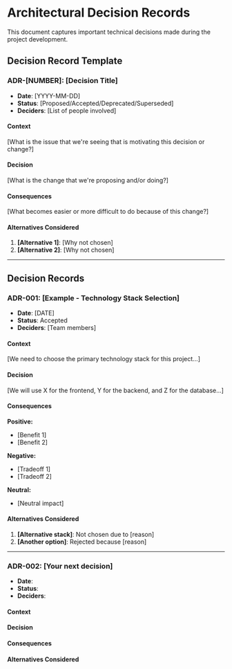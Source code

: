 # Architectural Decision Records

This document captures important technical decisions made during the project development.

## Decision Record Template

### ADR-[NUMBER]: [Decision Title]
- **Date**: [YYYY-MM-DD]
- **Status**: [Proposed/Accepted/Deprecated/Superseded]
- **Deciders**: [List of people involved]

#### Context
[What is the issue that we're seeing that is motivating this decision or change?]

#### Decision
[What is the change that we're proposing and/or doing?]

#### Consequences
[What becomes easier or more difficult to do because of this change?]

#### Alternatives Considered
1. **[Alternative 1]**: [Why not chosen]
2. **[Alternative 2]**: [Why not chosen]

---

## Decision Records

### ADR-001: [Example - Technology Stack Selection]
- **Date**: [DATE]
- **Status**: Accepted
- **Deciders**: [Team members]

#### Context
[We need to choose the primary technology stack for this project...]

#### Decision
[We will use X for the frontend, Y for the backend, and Z for the database...]

#### Consequences
**Positive:**
- [Benefit 1]
- [Benefit 2]

**Negative:**
- [Tradeoff 1]
- [Tradeoff 2]

**Neutral:**
- [Neutral impact]

#### Alternatives Considered
1. **[Alternative stack]**: Not chosen due to [reason]
2. **[Another option]**: Rejected because [reason]

---

### ADR-002: [Your next decision]
- **Date**: 
- **Status**: 
- **Deciders**: 

#### Context

#### Decision

#### Consequences

#### Alternatives Considered